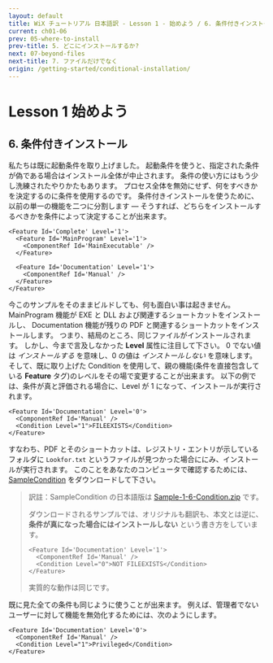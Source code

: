 ```yaml
---
layout: default
title: WiX チュートリアル 日本語訳 - Lesson 1 - 始めよう / 6. 条件付きインストール
current: ch01-06
prev: 05-where-to-install
prev-title: 5. どこにインストールするか?
next: 07-beyond-files
next-title: 7. ファイルだけでなく
origin: /getting-started/conditional-installation/
---
```

# Lesson 1 始めよう

## 6. 条件付きインストール

私たちは既に起動条件を取り上げました。
起動条件を使うと、指定された条件が偽である場合はインストール全体が中止されます。
条件の使い方にはもう少し洗練されたやりかたもあります。
プロセス全体を無効にせず、何をすべきかを決定するのに条件を使用するのです。
条件付きインストールを使うために、以前の単一の機能を二つに分割します — 
そうすれば、どちらをインストールするべきかを条件によって決定することが出来ます。

    <Feature Id='Complete' Level='1'>
      <Feature Id='MainProgram' Level='1'>
        <ComponentRef Id='MainExecutable' />
      </Feature>
    
      <Feature Id='Documentation' Level='1'>
        <ComponentRef Id='Manual' />
      </Feature>
    </Feature>

今このサンプルをそのままビルドしても、何も面白い事は起きません。
MainProgram 機能が EXE と DLL および関連するショートカットをインストールし、
Documentation 機能が残りの PDF と関連するショートカットをインストールします。
つまり、結局のところ、同じファイルがインストールされます。
しかし、今まで言及しなかった **Level** 属性に注目して下さい。
0 でない値は *インストールする* を意味し、0 の値は *インストールしない* を意味します。
そして、既に取り上げた Condition を使用して、親の機能(条件を直接包含している **Feature** タグ)のレベルをその場で変更することが出来ます。
以下の例では、条件が真と評価される場合に、Level が 1 になって、インストールが実行されます。

    <Feature Id='Documentation' Level='0'>
      <ComponentRef Id='Manual' />
      <Condition Level="1">FILEEXISTS</Condition>
    </Feature>

すなわち、PDF とそのショートカットは、レジストリ・エントリが示しているフォルダに `Lookfor.txt`
というファイルが見つかった場合ににみ、インストールが実行されます。
このことをあなたのコンピュータで確認するためには、[SampleCondition](https://www.firegiant.com/system/files/samples/SampleCondition.zip)
をダウンロードして下さい。

> 訳註：SampleCondition の日本語版は [Sample-1-6-Condition.zip](/samples/Sample-1-6-Condition.zip) です。
>
> ダウンロードされるサンプルでは、オリジナルも翻訳も、本文とは逆に、**条件が真になった場合にはインストールしない**
> という書き方をしています。
>
>     <Feature Id='Documentation' Level='1'>
>       <ComponentRef Id='Manual' />
>       <Condition Level="0">NOT FILEEXISTS</Condition>
>     </Feature>
>
> 実質的な動作は同じです。

既に見た全ての条件も同じように使うことが出来ます。
例えば、管理者でないユーザーに対して機能を無効化するためには、次のようにします。

    <Feature Id='Documentation' Level='0'>
      <ComponentRef Id='Manual' />
      <Condition Level="1">Privileged</Condition>
    </Feature>
